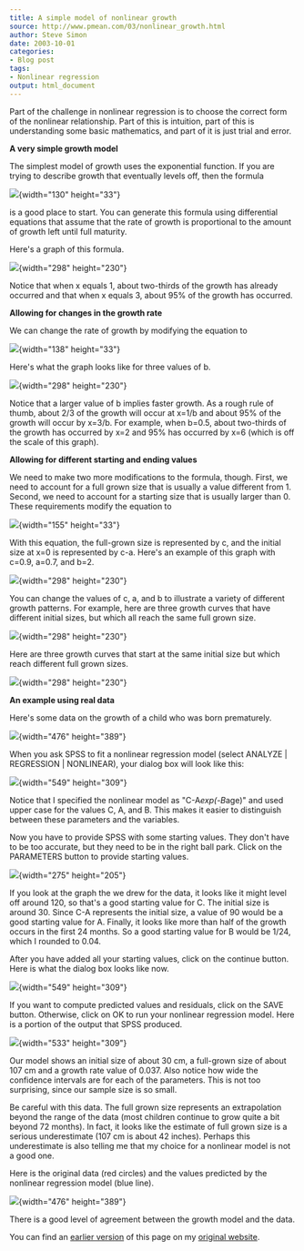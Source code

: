 ```yaml
---
title: A simple model of nonlinear growth
source: http://www.pmean.com/03/nonlinear_growth.html
author: Steve Simon
date: 2003-10-01
categories:
- Blog post
tags:
- Nonlinear regression
output: html_document
---
```


Part of the challenge in nonlinear regression is to choose the correct form of the nonlinear relationship. Part of this is intuition, part of this is understanding some basic mathematics, and part of it is just trial and error.

**A very simple growth model**

The simplest model of growth uses the exponential function. If you are trying to describe growth that eventually levels off, then the formula

![](http://www.pmean.com/new-images/03/nonlinear_growth01.gif){width="130" height="33"}

is a good place to start. You can generate this formula using differential equations that assume that the rate of growth is proportional to the amount of growth left until full maturity.

Here's a graph of this formula.

![](http://www.pmean.com/new-images/03/nonlinear_growth02.gif){width="298" height="230"}

Notice that when x equals 1, about two-thirds of the growth has already occurred and that when x equals 3, about 95% of the growth has occurred.

**Allowing for changes in the growth rate**

We can change the rate of growth by modifying the equation to

![](http://www.pmean.com/new-images/03/nonlinear_growth03.gif){width="138" height="33"}

Here's what the graph looks like for three values of b.

![](http://www.pmean.com/new-images/03/nonlinear_growth04.gif){width="298" height="230"}

Notice that a larger value of b implies faster growth. As a rough rule of thumb, about 2/3 of the growth will occur at x=1/b and about 95% of the growth will occur by x=3/b. For example, when b=0.5, about two-thirds of the growth has occurred by x=2 and 95% has occurred by x=6 (which is off the scale of this graph).

**Allowing for different starting and ending values**

We need to make two more modifications to the formula, though. First, we need to account for a full grown size that is usually a value different from 1. Second, we need to account for a starting size that is usually larger than 0. These requirements modify the equation to

![](http://www.pmean.com/new-images/03/nonlinear_growth05.gif){width="155" height="33"}

With this equation, the full-grown size is represented by c, and the initial size at x=0 is represented by c-a. Here's an example of this graph with c=0.9, a=0.7, and b=2.

![](http://www.pmean.com/new-images/03/nonlinear_growth06.gif){width="298" height="230"}

You can change the values of c, a, and b to illustrate a variety of different growth patterns. For example, here are three growth curves that have different initial sizes, but which all reach the same full grown size.

![](http://www.pmean.com/new-images/03/nonlinear_growth07.gif){width="298" height="230"}

Here are three growth curves that start at the same initial size but which reach different full grown sizes.

![](http://www.pmean.com/new-images/03/nonlinear_growth08.gif){width="298" height="230"}

**An example using real data**

Here's some data on the growth of a child who was born prematurely.

![](http://www.pmean.com/new-images/03/nonlinear_growth09.gif){width="476" height="389"}

When you ask SPSS to fit a nonlinear regression model (select ANALYZE | REGRESSION | NONLINEAR), your dialog box will look like this:

![](http://www.pmean.com/new-images/03/nonlinear_growth10.gif){width="549" height="309"}

Notice that I specified the nonlinear model as "C-A*exp(-B*age)" and used upper case for the values C, A, and B. This makes it easier to distinguish between these parameters and the variables.

Now you have to provide SPSS with some starting values. They don't have to be too accurate, but they need to be in the right ball park. Click on the PARAMETERS button to provide starting values.

![](http://www.pmean.com/new-images/03/nonlinear_growth11.gif){width="275" height="205"}

If you look at the graph the we drew for the data, it looks like it might level off around 120, so that's a good starting value for C. The initial size is around 30. Since C-A represents the initial size, a value of 90 would be a good starting value for A. Finally, it looks like more than half of the growth occurs in the first 24 months. So a good starting value for B would be 1/24, which I rounded to 0.04.

After you have added all your starting values, click on the continue button. Here is what the dialog box looks like now.

![](http://www.pmean.com/new-images/03/nonlinear_growth12.gif){width="549" height="309"}

If you want to compute predicted values and residuals, click on the SAVE button. Otherwise, click on OK to run your nonlinear regression model. Here is a portion of the output that SPSS produced.

![](http://www.pmean.com/new-images/03/nonlinear_growth13.gif){width="533" height="309"}

Our model shows an initial size of about 30 cm, a full-grown size of about 107 cm and a growth rate value of 0.037. Also notice how wide the confidence intervals are for each of the parameters. This is not too surprising, since our sample size is so small.

Be careful with this data. The full grown size represents an extrapolation beyond the range of the data (most children continue to grow quite a bit beyond 72 months). In fact, it looks like the estimate of full grown size is a serious underestimate (107 cm is about 42 inches). Perhaps this underestimate is also telling me that my choice for a nonlinear model is not a good one.

Here is the original data (red circles) and the values predicted by the nonlinear regression model (blue line).

![](http://www.pmean.com/new-images/03/nonlinear_growth14.gif){width="476" height="389"}

There is a good level of agreement between the growth model and the data.

You can find an [earlier version][sim1] of this page on my [original website][sim2].

[sim1]: http://www.pmean.com/03/nonlinear_growth.html
[sim2]: http://www.pmean.com/original_site.html
